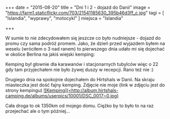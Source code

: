 +++
date = "2015-08-20"
title = "Dni 1 i 2 - dojazd do Danii"
image = "https://farm1.staticflickr.com/703/21541185630_395b46d3ff_c.jpg"
tagi = [ "Islandia", "wyprawy", "motocykl" ]
miejsca = "Islandia"

+++

W sumie to nie zdecydowałem się jeszcze co było nudniejsze - dojazd do promu czy sama podróż promem. Jako, że dzień przed wyjazdem byłem na weselu (wróciłem o 3 nad ranem) to pierwszego dnia udało mi się dojechać w okolice Berlina na jakiś wiejski kemping:</p>

Kemping był głownie dla karawanów i stacjonarnych tubylców więc o 22 gdy tam przyjechałem nie było żywej duszy w recepcji. Rano też nie :)

Drugiego dnia na spokojnie dojechałem do Hirtshals w Danii. Na skraju miasteczka jest dość fajny kemping. Zdjęcie nie moje (link w zdjęciu jest do strony kempingu)
[![Kemping](<http://album.hirtshals-camping.de/albums/userpics/10001/DSC_0017~0.jpg)](http://album.hirtshals-camping.de/albums/userpics/10001/DSC_0017~0.jpg)

Cała droga to ok 1350km od mojego domu. Ciężko by to było to na raz przejechać ale o tym później...
